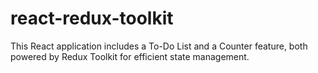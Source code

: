 # react-redux-toolkit
This React application includes a To-Do List and a Counter feature, both powered by Redux Toolkit for efficient state management.
